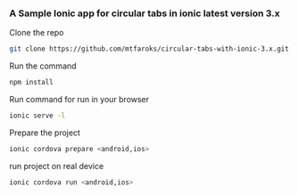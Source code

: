 ### A Sample Ionic app for circular tabs in ionic latest version 3.x 

Clone the repo
```bash
git clone https://github.com/mtfaroks/circular-tabs-with-ionic-3.x.git
```

Run the command
```bash
npm install
```

Run command for run in your browser
```bash
ionic serve -l
```

Prepare the project
```bash
ionic cordova prepare <android,ios>
```

run project on real device
```bash
ionic cordova run <android,ios>
```
